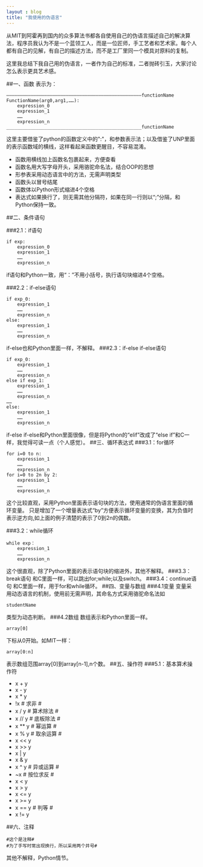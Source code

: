 ```yaml
---
layout : blog 
title: "我使用的伪语言"
---
```


从MIT到阿霍再到国内的众多算法书都各自使用自己的伪语言描述自己的解决算法，程序员我认为不是一个蓝领工人，而是一位匠师，手工艺者和艺术家。每个人都有自己的见解，有自己的描述方法，而不是工厂里同一个模具对原料的复制。

这里我总结下我自己用的伪语言，一者作为自己的标准，二者抛砖引玉，大家讨论怎么表示更具艺术感。

##一、函数
表示为：

	——————————————————————————————————————————————————functionName
	FunctionName(arg0,arg1,……):
		expression_0
		expression_1
		……
		expression_n
	__________________________________________________functionName


这里主要借鉴了python的函数定义中的":"，和参数表示法；以及借鉴了UNP里面的表示函数域的横线，这样看起来函数更醒目，不容易混淆。
* 函数用横线加上函数名包裹起来，方便查看
* 函数名用大写字母开头，采用骆驼命名法，结合OOP的思想
* 形参表采用动态语言中的方法，无需声明类型
* 函数头以冒号结尾
* 函数体以Python形式缩进4个空格
* 表达式如果换行了，则无需其他分隔符，如果在同一行则以“;”分隔，和Python保持一致。




##二、条件语句

###2.1：if语句

	if exp:
		expression_0
		expression_1
		……
		expression_n


if语句和Python一致，用“：”不用小括号，执行语句块缩进4个空格。

###2.2：if-else语句

	if exp_0:
		expression_1
		……
		expression_n
	else:
		expression_1
		……
		expression_n

if-else也和Python里面一样，不解释。
###2.3：if-else if-else语句

	if exp_0:
		expression_1
		……
		expression_n
	else if exp_1:
		expression_1
		……
		expression_n
	……
	else:
		expression_1
		……
		expression_n


if-else if-else和Python里面很像，但是将Python的“elif”改成了“else if”和C一样，我觉得可读一点（个人感觉）。
##三、循环表达式
###3.1：for循环

	for i=0 to n:
		expression_1
		……
		expression_n
	for i=0 to 2n by 2:
		expression_1
		……
		expression_n


这个比较直观，采用Python里面表示语句块的方法，使用通常的伪语言里面的循环变量。
只是增加了一个增量表达式“by”方便表示循环变量的变换，其为负值时表示逆方向,如上面的例子清楚的表示了0到2n的偶数。

###3.2：while循环

	while exp：
		expression_1
		……
		expression_n

这个很直观，除了Python里面的表示语句块的缩进外，其他不解释。
###3.3：break语句
和C里面一样，可以跳出for;while;以及switch。
###3.4：continue语句
和C里面一样，用于for和while循环。
##四、变量与数组
###4.1变量
变量采用动态语言的机制，使用前无需声明，其命名方式采用骆驼命名法如

	studentName

类型为动态判断。
###4.2数组
数组表示和Python里面一样。

	array[0]

下标从0开始。如MIT一样：

	array[0:n]

表示数组范围array[0]到array[n-1],n个数。
##五、操作符
###5.1：基本算术操作符

* x + y
* x - y
* x * y
* !x		 # 求非  #
* x / y      # 算术除法 #
* x // y     # 底板除法 #
* x ** y 	 # 幂运算 #
* x % y 	 # 取余运算 #
* x << y
* x >> y
* x | y
* x & y
* x ^ y		# 异或运算 #
* ~x 		# 按位求反 #
* x < y
* x > y
* x <= y
* x >= y
* x == y	# 判等 #
* x != y

##六、注释

	#这个是注释#
	#为了手写时常出现换行，所以采用两个井号#

其他不解释，Python情节。
